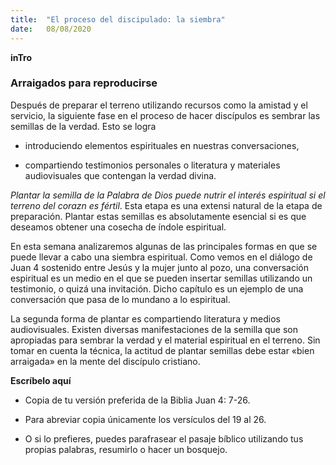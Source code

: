 ```yaml
---
title:  "El proceso del discipulado: la siembra"
date:   08/08/2020
---
```


**inTro**

### Arraigados para reproducirse

Después de preparar el terreno utilizando recursos como la amistad y el servicio, la siguiente fase en el proceso de hacer discípulos es sembrar las semillas de la verdad. Esto se logra

- introduciendo elementos espirituales en nuestras conversaciones,

- compartiendo testimonios personales o literatura y materiales audiovisuales que contengan la verdad divina.

_Plantar la semilla de la Palabra de Dios puede nutrir el interés espiritual si el terreno del corazn es fértil_. Esta etapa es una extensi natural de la etapa de preparación. Plantar estas semillas es absolutamente esencial si es que deseamos obtener una cosecha de índole espiritual.

En esta semana analizaremos algunas de las principales formas en que se puede llevar a cabo una siembra espiritual. Como vemos en el diálogo de Juan 4 sostenido entre Jesús y la mujer junto al pozo, una conversación espiritual es un medio en el que se pueden insertar semillas utilizando un testimonio, o quizá una invitación. Dicho capítulo es un ejemplo de una conversación que pasa de lo mundano a lo espiritual.

La segunda forma de plantar es compartiendo literatura y medios audiovisuales. Existen diversas manifestaciones de la semilla que son apropiadas para sembrar la verdad y el material espiritual en el terreno. Sin tomar en cuenta la técnica, la actitud de plantar semillas debe estar «bien arraigada» en la mente del discípulo cristiano.

**Escríbelo aquí**

- Copia de tu versión preferida de la Biblia Juan 4: 7-26.

- Para abreviar copia únicamente los versículos del 19 al 26.

- O si lo prefieres, puedes parafrasear el pasaje bíblico utilizando tus propias palabras, resumirlo o hacer un bosquejo.
